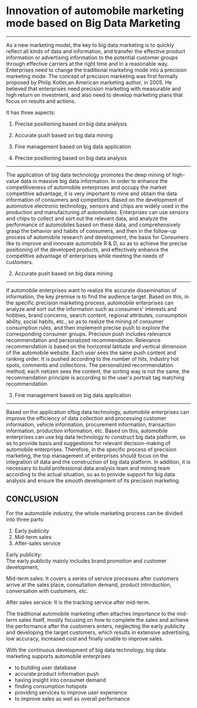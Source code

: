 # Innovation of automobile marketing mode based on Big Data Marketing
-----------------------------------------------------------------------------
As a new marketing model, the key to big data marketing is to quickly reflect all kinds of data and 
information, and transfer the effective product information or advertising information to the potential
customer groups through effective carriers at the right time and in a reasonable way. Enterprises need
to change the traditional marketing mode into a precision marketing mode. The concept of precision
marketing was first formally proposed by Philip Kotler,an American marketing author, in 2005.
He believed that enterprises need precision marketing with measurable and high return on investment,
and also need to develop marketing plans that focus on results and actions. 

It has three aspects:
1) Precise positioning based on big data analysis
2) Accurate push based on big data mining
3) Fine management based on big data application

1) Precise positioning based on big data analysis
-----------------------------------------------------------------------------
The application of big data technology promotes the deep mining of high-value data in massive
big data information. In order to enhance the competitiveness of automobile enterprises and occupy
the market competitive advantage, it is very important to mine and obtain the data information of 
consumers and competitors. Based on the development of automotive electronic technology,
sensors and chips are widely used in the production and manufacturing of automobiles. 
Enterprises can use sensors and chips to collect and sort out the relevant data, and analyze the 
performance of automobiles based on these data, and comprehensively grasp the behavior and 
habits of consumers, and then in the follow-up process of automobile research and development,
the basis for Consumers like to improve and innovate automobile R & D, so as to achieve the 
precise positioning of the developed products, and effectively enhance the competitive advantage of 
enterprises while meeting the needs of customers.

2) Accurate push based on big data mining
-----------------------------------------------------------------------------
If automobile enterprises want to realize the accurate dissemination of information, 
the key premise is to find the audience target. Based on this, in the specific precision 
marketing process, automobile enterprises can analyze and sort out the information 
such as consumers' interests and hobbies, brand concerns, search content, regional attributes, 
consumption ability, social habits, etc., so as to realize the mining of consumer consumption 
rules, and then implement precise push to explore the corresponding consumer groups. 
Precision push includes relevance recommendation and personalized recommendation.
Relevance recommendation is based on the horizontal latitude and vertical dimension of the 
automobile website. Each user sees the same push content and ranking order. It is pushed 
according to the number of hits, industry hot spots, comments and collections. The personalized 
recommendation method, each netizen sees the content, the sorting way is not the same, 
the recommendation principle is according to the user's portrait tag matching recommendation.

3) Fine management based on big data application
-----------------------------------------------------------------------------
Based on the application ofbig data technology, automobile enterprises can improve the efficiency
of data collection and processing customer information, vehicle information, procurement information,
transaction information, production information, etc. Based on this, automobile enterprises can use 
big data technology to construct big data platform, so as to provide basis and suggestions for relevant
decision-making of automobile enterprises. Therefore, in the specific process of precision marketing,
the top management of enterprises should focus on the integration of data and the construction 
of big data platform. In addition, it is necessary to build professional data analysis team and mining 
team according to the actual situation, so as to provide support for big data analysis and ensure the 
smooth development of its precision marketing.

CONCLUSION
-----------------------------------------------------------------------------
For the automobile industry, the whole marketing process can be divided into three parts: 
1) Early publicity
2) Mid-term sales 
3) After-sales service

Early publicity:  
The early publicity mainly includes brand promotion and customer development,

Mid-term sales:
It covers a series of service processes after customers arrive at the sales place, consultation demand, product introduction, conversation with customers, etc.

After sales service: 
It is the tracking service after mid-term.

The traditional automobile marketing often attaches importance to the mid-term sales itself, mostly
focusing on how to complete the sales and achieve the performance after the customers enters,
neglecting the early publicity and developing the target customers, which results in extensive advertising,
low accuracy, increased cost and finally unable to improve sales.

With the continuous development of big data technology, big data marketing supports automobile enterprises
- to building user database
- accurate product information push
- having insight into consumer demand
- finding consumption hotspots
- providing services to improve user experience
- to improve sales as well as overall performance
